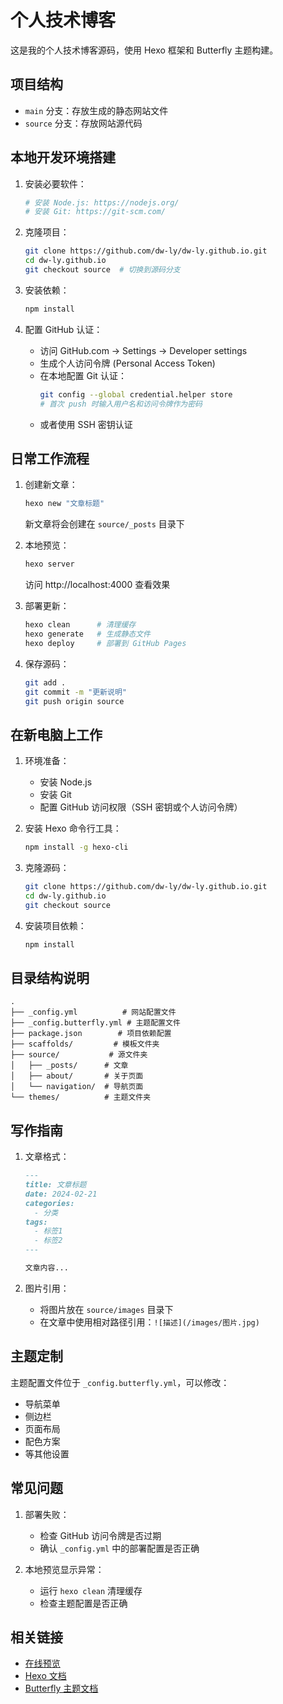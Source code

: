 # 个人技术博客

这是我的个人技术博客源码，使用 Hexo 框架和 Butterfly 主题构建。

## 项目结构

- `main` 分支：存放生成的静态网站文件
- `source` 分支：存放网站源代码

## 本地开发环境搭建

1. 安装必要软件：
   ```bash
   # 安装 Node.js: https://nodejs.org/
   # 安装 Git: https://git-scm.com/
   ```

2. 克隆项目：
   ```bash
   git clone https://github.com/dw-ly/dw-ly.github.io.git
   cd dw-ly.github.io
   git checkout source  # 切换到源码分支
   ```

3. 安装依赖：
   ```bash
   npm install
   ```

4. 配置 GitHub 认证：
   - 访问 GitHub.com -> Settings -> Developer settings
   - 生成个人访问令牌 (Personal Access Token)
   - 在本地配置 Git 认证：
     ```bash
     git config --global credential.helper store
     # 首次 push 时输入用户名和访问令牌作为密码
     ```
   - 或者使用 SSH 密钥认证

## 日常工作流程

1. 创建新文章：
   ```bash
   hexo new "文章标题"
   ```
   新文章将会创建在 `source/_posts` 目录下

2. 本地预览：
   ```bash
   hexo server
   ```
   访问 http://localhost:4000 查看效果

3. 部署更新：
   ```bash
   hexo clean      # 清理缓存
   hexo generate   # 生成静态文件
   hexo deploy     # 部署到 GitHub Pages
   ```

4. 保存源码：
   ```bash
   git add .
   git commit -m "更新说明"
   git push origin source
   ```

## 在新电脑上工作

1. 环境准备：
   - 安装 Node.js
   - 安装 Git
   - 配置 GitHub 访问权限（SSH 密钥或个人访问令牌）

2. 安装 Hexo 命令行工具：
   ```bash
   npm install -g hexo-cli
   ```

3. 克隆源码：
   ```bash
   git clone https://github.com/dw-ly/dw-ly.github.io.git
   cd dw-ly.github.io
   git checkout source
   ```

4. 安装项目依赖：
   ```bash
   npm install
   ```

## 目录结构说明

```
.
├── _config.yml          # 网站配置文件
├── _config.butterfly.yml # 主题配置文件
├── package.json        # 项目依赖配置
├── scaffolds/         # 模板文件夹
├── source/           # 源文件夹
│   ├── _posts/      # 文章
│   ├── about/       # 关于页面
│   └── navigation/  # 导航页面
└── themes/          # 主题文件夹
```

## 写作指南

1. 文章格式：
   ```markdown
   ---
   title: 文章标题
   date: 2024-02-21
   categories:
     - 分类
   tags:
     - 标签1
     - 标签2
   ---

   文章内容...
   ```

2. 图片引用：
   - 将图片放在 `source/images` 目录下
   - 在文章中使用相对路径引用：`![描述](/images/图片.jpg)`

## 主题定制

主题配置文件位于 `_config.butterfly.yml`，可以修改：
- 导航菜单
- 侧边栏
- 页面布局
- 配色方案
- 等其他设置

## 常见问题

1. 部署失败：
   - 检查 GitHub 访问令牌是否过期
   - 确认 `_config.yml` 中的部署配置是否正确

2. 本地预览显示异常：
   - 运行 `hexo clean` 清理缓存
   - 检查主题配置是否正确

## 相关链接

- [在线预览](https://dw-ly.github.io)
- [Hexo 文档](https://hexo.io/zh-cn/docs/)
- [Butterfly 主题文档](https://butterfly.js.org/)